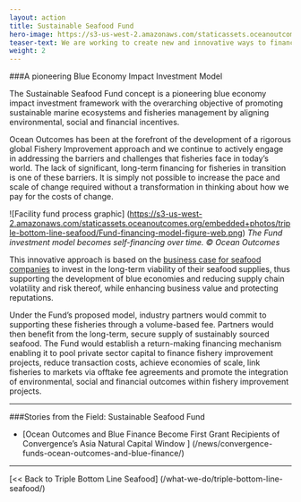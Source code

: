 ```yaml
---
layout: action
title: Sustainable Seafood Fund
hero-image: https://s3-us-west-2.amazonaws.com/staticassets.oceanoutcomes.org/hero+photos/funding-facility-hero.jpg
teaser-text: We are working to create new and innovative ways to finance the transition to sustainable fisheries by examining the feasibility of a blended financing mechanism to provide upfront capital to address the improvements needed in overexploited and unsustainable fisheries. The Sustainable Seafood Fund (the Fund) is being developed to be a pioneering mechanism to combine funding from multiple sources to support fishery improvements, providing a unique opportunity for leading companies to mainstream sustainability into their business models.
weight: 2
---
```

###A pioneering Blue Economy Impact Investment Model

The Sustainable Seafood Fund concept is a pioneering blue economy impact investment framework with the overarching objective of promoting sustainable marine ecosystems and fisheries management by aligning environmental, social and financial incentives.

Ocean Outcomes has been at the forefront of the development of a rigorous global Fishery Improvement approach and we continue to actively engage in addressing the barriers and challenges that fisheries face in today’s world. The lack of significant, long-term financing for fisheries in transition is one of these barriers. It is simply not possible to increase the pace and scale of change required without a transformation in thinking about how we pay for the costs of change.

![Facility fund process graphic]
(https://s3-us-west-2.amazonaws.com/staticassets.oceanoutcomes.org/embedded+photos/triple-bottom-line-seafood/Fund-financing-model-figure-web.png)
*The Fund investment model becomes self-financing over time. © Ocean Outcomes*

This innovative approach is based on the <a href="https://seafoodsustainability.org/industry/business-case/" target="_blank">business case for seafood companies</a> to invest in the long-term viability of their seafood supplies, thus supporting the development of blue economies and reducing supply chain volatility and risk thereof, while enhancing business value and protecting reputations.

Under the Fund’s proposed model, industry partners would commit to supporting these fisheries through a volume-based fee. Partners would then benefit from the long-term, secure supply of sustainably sourced seafood. The Fund would establish a return-making financing mechanism enabling it to pool private sector capital to finance fishery improvement projects, reduce transaction costs, achieve economies of scale, link fisheries to markets via offtake fee agreements and promote the integration of environmental, social and financial outcomes within fishery improvement projects.

---
###Stories from the Field: Sustainable Seafood Fund

* [Ocean Outcomes and Blue Finance Become First Grant Recipients of Convergence’s Asia Natural Capital Window
] (/news/convergence-funds-ocean-outcomes-and-blue-finance/)

-----

[<< Back to Triple Bottom Line Seafood] (/what-we-do/triple-bottom-line-seafood/)
